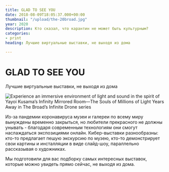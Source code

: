 ```yaml
---
title: GLAD TO SEE YOU
date: 2018-08-09T18:05:37.000+00:00
thumbnail: "/upload/the-20broad.jpg"
year: 2020
description: Кто сказал, что карантин не может быть культурным?
categories:
- print
heading: Лучшие виртуальные выставки, не выходя из дома

---
```

# GLAD TO SEE YOU

Лучшие виртуальные выставки, не выходя из дома

![Experience an immersive environment of light and sound in the spirit of Yayoi Kusama’s Infinity Mirrored Room—The Souls of Millions of Light Years Away in The Broad’s Infinite Drone series](/upload/the-20broad.jpg)

Из-за пандемии коронавируса музеи и галереи по всему миру вынуждены временно закрыться, но любители прекрасного не должны унывать - благодаря современным технологиям они смогут наслаждаться экспозициями онлайн. Кибер-выставки разнообразны: кто-то предлагает пешую экскурсию по музею, кто-то демонстрирует свои картины и инсталляции в виде слайд-шоу, параллельно рассказывая о художниках.

Мы подготовили для вас подборку самых интересных выставок, которые можно увидеть прямо сейчас, не выходя из дома.